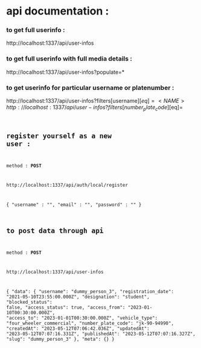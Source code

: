 # api documentation :

### to get full userinfo :
http://localhost:1337/api/user-infos

### to get full userinfo with full media details :
http://localhost:1337/api/user-infos?populate=*

### to get userinfo for particular username or platenumber :
http://localhost:1337/api/user-infos?filters[username][$eq]=<NAME>
http://localhost:1337/api/user-infos?filters[number_plate_code][$eq]=<CODE>

## register yourself as a new user :
method : **POST**

http://localhost:1337/api/auth/local/register

{
    "username" : "",
    "email" : "",
    "password" : ""
}

## to post data through api
method : **POST**

http://localhost:1337/api/user-infos

{
    "data": {
        "username": "dummy_person_3",
        "registration_date": "2021-05-10T23:55:00.000Z",
        "designation": "student",
        "blocked_status": false,
        "access_status": true,
        "access_from": "2023-01-10T00:30:00.000Z",
        "access_to": "2023-01-01T00:30:00.000Z",
        "vehicle_type": "four_wheeler_commercial",
        "number_plate_code": "jk-90-94990",
        "createdAt": "2023-05-12T07:06:42.036Z",
        "updatedAt": "2023-05-12T07:07:16.331Z",
        "publishedAt": "2023-05-12T07:07:16.327Z",
        "slug": "dummy_person_3"
    },
    "meta": {}
}
